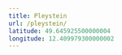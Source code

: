 ```yaml
---
title: Pleystein
url: /pleystein/
latitude: 49.645925500000004
longitude: 12.409979300000002
---
```

